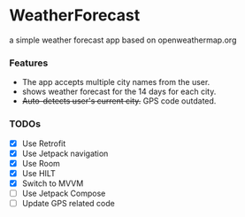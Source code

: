 # WeatherForecast
a simple weather forecast app based on openweathermap.org

### Features 
  - The app accepts multiple city names from the user.
  - shows weather forecast for the 14 days for each city.
  - <s>Auto-detects user's current city.</s> GPS code outdated.

### TODOs
- [x] Use Retrofit
- [x] Use Jetpack navigation
- [x] Use Room
- [x] Use HILT
- [x] Switch to MVVM
- [ ] Use Jetpack Compose
- [ ] Update GPS related code
